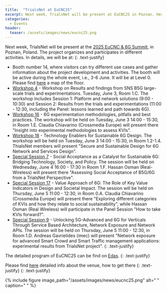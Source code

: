 ```yaml
---
title:  "TrialsNet at EuCNC25"
excerpt: Next week, TrialsNet will be present at EuCNC25 in Poznan. Here you can find all the details about the different activities the project will be involved in.
categories: 
  - Events
header:
  teaser: /assets/images/news/eucnc25.png
---
```


Next week, TrialsNet will be present at the [2025 EuCNC & 6G Summit](https://www.eucnc.eu/), in Poznan, Poland. The project organizes and participates in different activities. In details, we will be at:
{: .text-justify}

- Booth number 14, where visitors can try different use cases and gather information about the project development and activities. The booth will be active during the whole event, i.e., 3-6 June. It will be at Level 0. Please find [here](https://www.eucnc.eu/patrons-exhibitors/exhibitions-and-demos/) a map of the floor.
- [Workshop 4](https://www.eucnc.eu/programme/workshops/workshop-4/) - Workshop on Results and findings from SNS B5G large-scale trials and experimentations. Tuesday, June 3, Room 1.C. The workshop includes Session 1: Platform and network solutions (9:00 - 10:30) and Session 2: Results from the trials and experimentations (11:00 - 12:30, including the Panel: lessons learned and path towards 6G).
- [Workshop 16](https://www.eucnc.eu/programme/workshops/workshop-16/) - 6G experimentation methodologies, pitfalls and best practices. The workshop will be held on Tuesday, June 3 14:00 - 15:30, in Room 1.E. Claudia Chiavarino (Crossmedia Europe) will present there "Insight into experimental methodologies to assess KVIs".
- [Workshop 18](https://www.eucnc.eu/programme/workshops/workshop-18/) - Technology Enablers for Sustainable 6G Design. The workshop will be held on Tuesday, June 3 14:00 - 15:30, in Room 1.2-1.4. ThialsNet members will present "Secure and Sustainable Design for 6G Network and Services Design".
- [Special Session 7](https://www.eucnc.eu/programme/special-sessions/special-session-7/) - Social Acceptance as a Catalyst for Sustainable 6G: Bridging Technology, Society, and Policy. The session will be held on Wednesday, June 4 16:00 - 17:30 in Room 1.F. Hassan Osman (Real-Wireless) will present there "Assessing Social Acceptance of B5G/6G from a TrialsNet Perspective".
- [Special Session 17](https://www.eucnc.eu/programme/special-sessions/special-session-17/) - Value Approach of 6G: The Role of Key Value Indicators in Design and Societal Impact. The session will be held on Thursday, June 5 11:00 - 12:30, in Room 0.A. Claudia Chiavarino (Crossmedia Europe) will present there "Exploring different categories of KVIs and how they relate to social sustainability", while Hassan Osman (Real Wireless) will participate in the Panel Session "How to take KVIs forward?".
- [Special Session 9](https://www.eucnc.eu/programme/special-sessions/special-session-9/) - Unlocking 5G-Advanced and 6G for Verticals Through Service Based Architecture, Network Exposure and Network APIs. The session will be held on Thursday, June 5 11:00 - 12:30, in Room 1.D. Andreas Gavrielides (imec) will present "Network exposure for advanced Smart Crowd and Smart Traffic management applications: experimental results from TrialsNet project".
{: .text-justify}

The detailed program of EuCNC25 can be find on [Edas](https://edas.info/p32473).
{: .text-justify}

Please find [here](https://www.eucnc.eu/venue-travel/venue/) detailed info about the venue, how to get there  {: .text-justify}
{: .text-justify}

{% include figure image_path="/assets/images/news/eucnc25.png" alt=" " caption=" " %}
